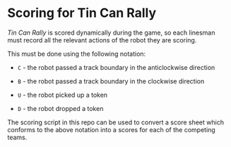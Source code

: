 # Scoring for Tin Can Rally

_Tin Can Rally_ is scored dynamically during the game, so each linesman must
record all the relevant actions of the robot they are scoring.

This must be done using the following notation:

- `C` - the robot passed a track boundary in the anticlockwise direction
- `B` - the robot passed a track boundary in the clockwise direction

- `U` - the robot picked up a token
- `D` - the robot dropped a token

The scoring script in this repo can be used to convert a score sheet which
conforms to the above notation into a scores for each of the competing teams.
